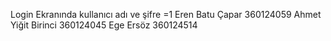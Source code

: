 Login Ekranında kullanıcı adı ve şifre =1
Eren Batu Çapar 360124059
Ahmet Yiğit Birinci 360124045
Ege Ersöz 360124514
